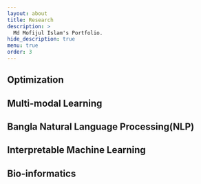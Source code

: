 ```yaml
---
layout: about
title: Research
description: >
  Md Mofijul Islam's Portfolio.
hide_description: true
menu: true
order: 3
---
```

## Optimization

## Multi-modal Learning

## Bangla Natural Language Processing(NLP)

## Interpretable Machine Learning

## Bio-informatics
